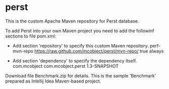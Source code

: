 # perst
This is the custom Apache Maven repository for Perst database.

To add Perst into your own Maven project you need to add the followinf sections to file pom.xml:
- Add section 'repository' to specify this custom Maven repository.
    <repositories>
        <repository>
            <id>perf-mvn-repo</id>
            <url>https://raw.github.com/mcobject/perst/mvn-repo/</url>
            <snapshots>
                <enabled>true</enabled>
                <updatePolicy>always</updatePolicy>
            </snapshots>
        </repository>
    </repositories>
    
- Add section 'dependency' to specify the dependency itself.
    <dependencies>
        <dependency>
            <groupId>com.mcobject</groupId>
            <artifactId>com.mcobject.perst</artifactId>
            <version>1.3-SNAPSHOT</version>
        </dependency>
    </dependencies>
    
Download file Benchmark.zip for details. This is the sample 'Benchmark' prepared as Intellij Idea Maven-based project.
